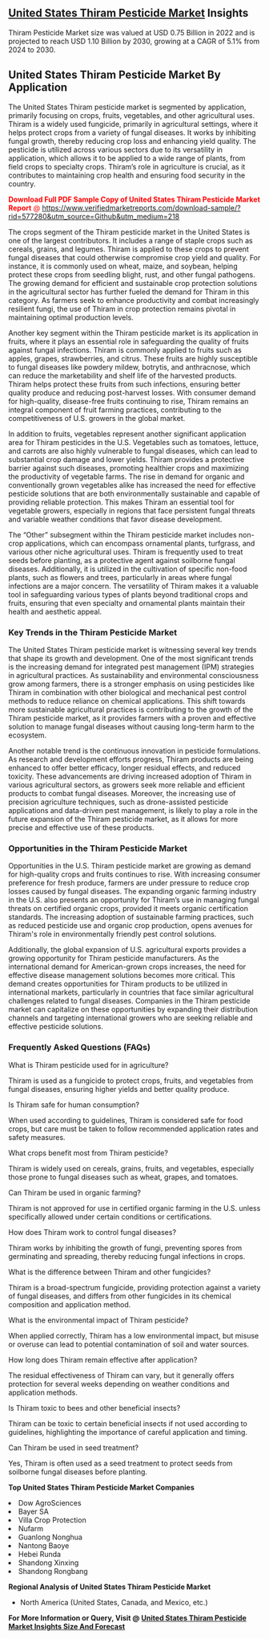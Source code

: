 <h2><a href="https://www.verifiedmarketreports.com/download-sample/?rid=577280&amp;utm_source=Github&amp;utm_medium=218" target="_blank">United States Thiram Pesticide Market</a> Insights</h2><p>Thiram Pesticide Market size was valued at USD 0.75 Billion in 2022 and is projected to reach USD 1.10 Billion by 2030, growing at a CAGR of 5.1% from 2024 to 2030.</p><p><div> <h2>United States Thiram Pesticide Market By Application</h2> The United States Thiram pesticide market is segmented by application, primarily focusing on crops, fruits, vegetables, and other agricultural uses. Thiram is a widely used fungicide, primarily in agricultural settings, where it helps protect crops from a variety of fungal diseases. It works by inhibiting fungal growth, thereby reducing crop loss and enhancing yield quality. The pesticide is utilized across various sectors due to its versatility in application, which allows it to be applied to a wide range of plants, from field crops to specialty crops. Thiram’s role in agriculture is crucial, as it contributes to maintaining crop health and ensuring food security in the country. <p><span class=""><span style="color: #ff0000;"><strong>Download Full PDF Sample Copy of United States Thiram Pesticide Market Report</strong> @ </span><a href="https://www.verifiedmarketreports.com/download-sample/?rid=577280&amp;utm_source=Github&amp;utm_medium=218" target="_blank">https://www.verifiedmarketreports.com/download-sample/?rid=577280&amp;utm_source=Github&amp;utm_medium=218</a></span></p> <p>The crops segment of the Thiram pesticide market in the United States is one of the largest contributors. It includes a range of staple crops such as cereals, grains, and legumes. Thiram is applied to these crops to prevent fungal diseases that could otherwise compromise crop yield and quality. For instance, it is commonly used on wheat, maize, and soybean, helping protect these crops from seedling blight, rust, and other fungal pathogens. The growing demand for efficient and sustainable crop protection solutions in the agricultural sector has further fueled the demand for Thiram in this category. As farmers seek to enhance productivity and combat increasingly resilient fungi, the use of Thiram in crop protection remains pivotal in maintaining optimal production levels. <p>Another key segment within the Thiram pesticide market is its application in fruits, where it plays an essential role in safeguarding the quality of fruits against fungal infections. Thiram is commonly applied to fruits such as apples, grapes, strawberries, and citrus. These fruits are highly susceptible to fungal diseases like powdery mildew, botrytis, and anthracnose, which can reduce the marketability and shelf life of the harvested products. Thiram helps protect these fruits from such infections, ensuring better quality produce and reducing post-harvest losses. With consumer demand for high-quality, disease-free fruits continuing to rise, Thiram remains an integral component of fruit farming practices, contributing to the competitiveness of U.S. growers in the global market. <p>In addition to fruits, vegetables represent another significant application area for Thiram pesticides in the U.S. Vegetables such as tomatoes, lettuce, and carrots are also highly vulnerable to fungal diseases, which can lead to substantial crop damage and lower yields. Thiram provides a protective barrier against such diseases, promoting healthier crops and maximizing the productivity of vegetable farms. The rise in demand for organic and conventionally grown vegetables alike has increased the need for effective pesticide solutions that are both environmentally sustainable and capable of providing reliable protection. This makes Thiram an essential tool for vegetable growers, especially in regions that face persistent fungal threats and variable weather conditions that favor disease development. <p>The “Other” subsegment within the Thiram pesticide market includes non-crop applications, which can encompass ornamental plants, turfgrass, and various other niche agricultural uses. Thiram is frequently used to treat seeds before planting, as a protective agent against soilborne fungal diseases. Additionally, it is utilized in the cultivation of specific non-food plants, such as flowers and trees, particularly in areas where fungal infections are a major concern. The versatility of Thiram makes it a valuable tool in safeguarding various types of plants beyond traditional crops and fruits, ensuring that even specialty and ornamental plants maintain their health and aesthetic appeal. <h3>Key Trends in the Thiram Pesticide Market</h3> <p>The United States Thiram pesticide market is witnessing several key trends that shape its growth and development. One of the most significant trends is the increasing demand for integrated pest management (IPM) strategies in agricultural practices. As sustainability and environmental consciousness grow among farmers, there is a stronger emphasis on using pesticides like Thiram in combination with other biological and mechanical pest control methods to reduce reliance on chemical applications. This shift towards more sustainable agricultural practices is contributing to the growth of the Thiram pesticide market, as it provides farmers with a proven and effective solution to manage fungal diseases without causing long-term harm to the ecosystem. <p>Another notable trend is the continuous innovation in pesticide formulations. As research and development efforts progress, Thiram products are being enhanced to offer better efficacy, longer residual effects, and reduced toxicity. These advancements are driving increased adoption of Thiram in various agricultural sectors, as growers seek more reliable and efficient products to combat fungal diseases. Moreover, the increasing use of precision agriculture techniques, such as drone-assisted pesticide applications and data-driven pest management, is likely to play a role in the future expansion of the Thiram pesticide market, as it allows for more precise and effective use of these products. <h3>Opportunities in the Thiram Pesticide Market</h3> <p>Opportunities in the U.S. Thiram pesticide market are growing as demand for high-quality crops and fruits continues to rise. With increasing consumer preference for fresh produce, farmers are under pressure to reduce crop losses caused by fungal diseases. The expanding organic farming industry in the U.S. also presents an opportunity for Thiram’s use in managing fungal threats on certified organic crops, provided it meets organic certification standards. The increasing adoption of sustainable farming practices, such as reduced pesticide use and organic crop production, opens avenues for Thiram's role in environmentally friendly pest control solutions. <p>Additionally, the global expansion of U.S. agricultural exports provides a growing opportunity for Thiram pesticide manufacturers. As the international demand for American-grown crops increases, the need for effective disease management solutions becomes more critical. This demand creates opportunities for Thiram products to be utilized in international markets, particularly in countries that face similar agricultural challenges related to fungal diseases. Companies in the Thiram pesticide market can capitalize on these opportunities by expanding their distribution channels and targeting international growers who are seeking reliable and effective pesticide solutions. <h3>Frequently Asked Questions (FAQs)</h3> <p>What is Thiram pesticide used for in agriculture?</p> <p>Thiram is used as a fungicide to protect crops, fruits, and vegetables from fungal diseases, ensuring higher yields and better quality produce.</p> <p>Is Thiram safe for human consumption?</p> <p>When used according to guidelines, Thiram is considered safe for food crops, but care must be taken to follow recommended application rates and safety measures.</p> <p>What crops benefit most from Thiram pesticide?</p> <p>Thiram is widely used on cereals, grains, fruits, and vegetables, especially those prone to fungal diseases such as wheat, grapes, and tomatoes.</p> <p>Can Thiram be used in organic farming?</p> <p>Thiram is not approved for use in certified organic farming in the U.S. unless specifically allowed under certain conditions or certifications.</p> <p>How does Thiram work to control fungal diseases?</p> <p>Thiram works by inhibiting the growth of fungi, preventing spores from germinating and spreading, thereby reducing fungal infections in crops.</p> <p>What is the difference between Thiram and other fungicides?</p> <p>Thiram is a broad-spectrum fungicide, providing protection against a variety of fungal diseases, and differs from other fungicides in its chemical composition and application method.</p> <p>What is the environmental impact of Thiram pesticide?</p> <p>When applied correctly, Thiram has a low environmental impact, but misuse or overuse can lead to potential contamination of soil and water sources.</p> <p>How long does Thiram remain effective after application?</p> <p>The residual effectiveness of Thiram can vary, but it generally offers protection for several weeks depending on weather conditions and application methods.</p> <p>Is Thiram toxic to bees and other beneficial insects?</p> <p>Thiram can be toxic to certain beneficial insects if not used according to guidelines, highlighting the importance of careful application and timing.</p> <p>Can Thiram be used in seed treatment?</p> <p>Yes, Thiram is often used as a seed treatment to protect seeds from soilborne fungal diseases before planting.</p> </div></p><p><strong>Top United States Thiram Pesticide Market Companies</strong></p><div data-test-id=""><p><li>Dow AgroSciences</li><li> Bayer SA</li><li> Villa Crop Protection</li><li> Nufarm</li><li> Guanlong Nonghua</li><li> Nantong Baoye</li><li> Hebei Runda</li><li> Shandong Xinxing</li><li> Shandong Rongbang</li></p><div><strong>Regional Analysis of&nbsp;United States Thiram Pesticide Market</strong></div><ul><li dir="ltr"><p dir="ltr">North America&nbsp;(United States, Canada, and Mexico, etc.)</p></li></ul><p><strong>For More Information or Query, Visit @&nbsp;</strong><strong><a href="https://www.verifiedmarketreports.com/product/thiram-pesticide-market/?utm_source=Github&amp;utm_medium=218" target="_blank">United States Thiram Pesticide Market Insights Size And Forecast</a></strong></p></div>
